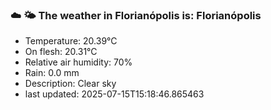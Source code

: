 ### ☁️ 🌤️  The weather in Florianópolis is: Florianópolis

- Temperature: 20.39°C
- On flesh: 20.31°C
- Relative air humidity: 70%
- Rain: 0.0 mm
- Description: Clear sky
- last updated: 2025-07-15T15:18:46.865463

